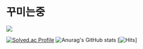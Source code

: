 # 꾸미는중

<a href="https://www.youtube.com/channel/UCOnEOfNK4le1__Uij7JE9GA" target="_blank"><img src="https://img.shields.io/badge/test?style=뱃지모양&logo=#FF0000&logoColor=#FF0000"/></a>

[![Solved.ac Profile](http://mazassumnida.wtf/api/generate_badge?boj=kaffu)](https://solved.ac/kaffu)
![Anurag's GitHub stats](https://github-readme-stats.vercel.app/api?username=kaffu0424&show_icons=true&theme=radical)
[![Hits](https://hits.seeyoufarm.com/api/count/incr/badge.svg?url=https%3A%2F%2Fgithub.com%2Fkaffu0424&count_bg=%23AAF0EE&title_bg=%23F6E3F1&icon=rss.svg&icon_color=%230A0A0A&title=hits&edge_flat=false)]